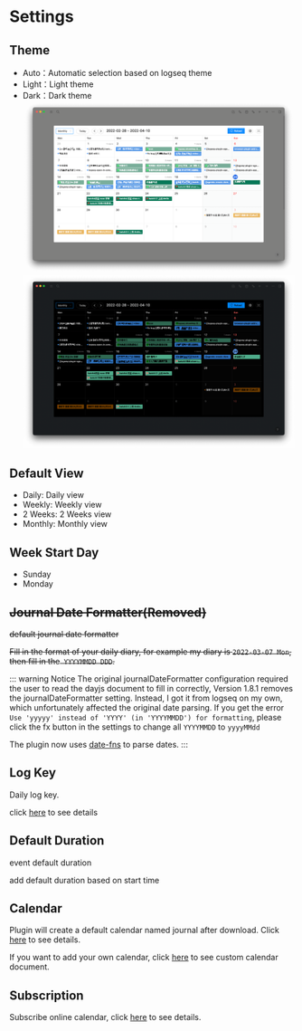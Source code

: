 # Settings

## Theme
- Auto：Automatic selection based on logseq theme
- Light：Light theme
- Dark：Dark theme
![light](../../screenshots/light.png)
![dark](../../screenshots/dark.png)

## Default View
- Daily: Daily view
- Weekly: Weekly view
- 2 Weeks: 2 Weeks view
- Monthly: Monthly view

## Week Start Day
- Sunday
- Monday

## ~~Journal Date Formatter(Removed)~~
~~default journal date formatter~~

~~Fill in the format of your daily diary, for example my diary is `2022-03-07 Mon`, then fill in the` YYYYMMDD DDD`.~~

::: warning Notice
The original journalDateFormatter configuration required the user to read the dayjs document to fill in correctly, Version 1.8.1 removes the journalDateFormatter setting. Instead, I got it from logseq on my own, which unfortunately affected the original date parsing. If you get the error `Use 'yyyyy' instead of 'YYYY' (in 'YYYYMMDD') for formatting`, please click the fx button in the settings to change all `YYYYMMDD` to `yyyyMMdd`

The plugin now uses [date-fns](https://date-fns.org/v2.28.0/docs/parse) to parse dates.
:::

## Log Key
Daily log key.

click [here](/event/dailylog) to see details

## Default Duration
event default duration

add default duration based on start time

## Calendar

Plugin will create a default calendar named journal after download. Click [here](/event/journal) to see details.

If you want to add your own calendar, click [here](/calendar) to see custom calendar document.


## Subscription
Subscribe online calendar, click [here](/calendar/subscription) to see details.